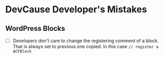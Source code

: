 # DevCause Developer's Mistakes

## WordPress Blocks

* [ ] Developers don't care to change the registering comment of a block. That is always set to previous one copied. In this case `// register a ACFBlock`
